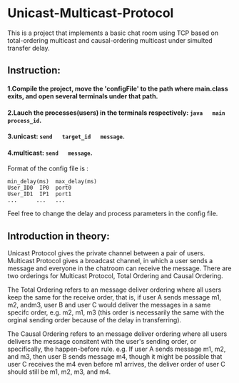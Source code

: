 # Unicast-Multicast-Protocol
This is a project that implements a basic chat room using TCP based on total-ordering multicast and causal-ordering multicast under simulted transfer delay.

## Instruction:
#### 1.Compile the project, move the 'configFile' to the path where main.class exits, and open several terminals under that path.
#### 2.Lauch the processes(users) in the terminals respectively: `java   main   process_id`.
#### 3.unicast: `send   target_id   message`.
#### 4.multicast: `send   message`.

Format of the config file is :
  ```
  min_delay(ms)  max_delay(ms)
  User_ID0  IP0  port0
  User_ID1  IP1  port1
  ...      ...   ...
```
Feel free to change the delay and process parameters in the config file.

## Introduction in theory:
Unicast Protocol gives the private channel between a pair of users.
Multicast Protocol gives a broadcast channel, in which a user sends a message and everyone in the chatroom can receive the message. There are two orderings for Multicast Protocol, Total Ordering and Causal Ordering. 

The Total Ordering refers to an message deliver ordering where all users keep the same for the receive order, that is, if user A sends message m1, m2, andm3, user B and user C would deliver the messages in a same specifc order, e.g. m2, m1, m3 (this order is necessarily the same with the orginal sending order because of the delay in transferring).

The Causal Ordering refers to an message deliver ordering where all users delivers the message consitent with the user's sending order, or specifically, the happen-before rule. e.g. If user A sends message m1, m2, and m3, then user B sends message m4, though it might be possible that user C receives the m4 even before m1 arrives, the deliver order of user C should still be m1, m2, m3, and m4.

